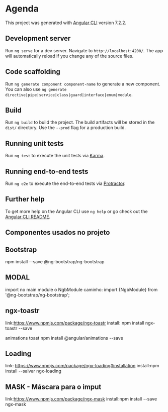 # Agenda

This project was generated with [Angular CLI](https://github.com/angular/angular-cli) version 7.2.2.

## Development server

Run `ng serve` for a dev server. Navigate to `http://localhost:4200/`. The app will automatically reload if you change any of the source files.

## Code scaffolding

Run `ng generate component component-name` to generate a new component. You can also use `ng generate directive|pipe|service|class|guard|interface|enum|module`.

## Build

Run `ng build` to build the project. The build artifacts will be stored in the `dist/` directory. Use the `--prod` flag for a production build.

## Running unit tests

Run `ng test` to execute the unit tests via [Karma](https://karma-runner.github.io).

## Running end-to-end tests

Run `ng e2e` to execute the end-to-end tests via [Protractor](http://www.protractortest.org/).

## Further help

To get more help on the Angular CLI use `ng help` or go check out the [Angular CLI README](https://github.com/angular/angular-cli/blob/master/README.md).

## Componentes usados no projeto

## Bootstrap
 npm install --save @ng-bootstrap/ng-bootstrap

## MODAL
import no main module o NgbModule
caminho: import {NgbModule} from '@ng-bootstrap/ng-bootstrap';

 ## ngx-toastr
 link:https://www.npmjs.com/package/ngx-toastr
 install: npm install ngx-toastr --save

 animations toast
 npm install @angular/animations --save

 ## Loading
 link: https://www.npmjs.com/package/ngx-loading#installation
 install:npm install --salvar ngx-loading
 
 ## MASK - Máscara para o imput
 link:https://www.npmjs.com/package/ngx-mask
  install:npm install --save ngx-mask
